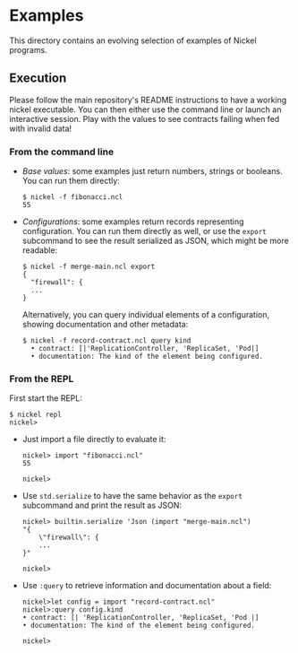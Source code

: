 # Examples

This directory contains an evolving selection of examples of Nickel programs.

## Execution

Please follow the main repository's README instructions to have a working nickel
executable. You can then either use the command line or launch an interactive
session. Play with the values to see contracts failing when fed with invalid
data!

### From the command line

- *Base values*: some examples just return numbers, strings or booleans. You can
  run them directly:

    ```console
    $ nickel -f fibonacci.ncl
    55
    ```

- *Configurations*: some examples return records representing configuration. You
  can run them directly as well, or use the `export` subcommand to see the result
  serialized as JSON, which might be more readable:

    ```console
    $ nickel -f merge-main.ncl export
    {
      "firewall": {
      ...
    }
    ```

    Alternatively, you can query individual elements of a configuration, showing
    documentation and other metadata:

    ```console
    $ nickel -f record-contract.ncl query kind
      • contract: [|'ReplicationController, 'ReplicaSet, 'Pod|]
      • documentation: The kind of the element being configured.
    ```

### From the REPL

First start the REPL:

```console
$ nickel repl
nickel>
```

- Just import a file directly to evaluate it:

    ```text
    nickel> import "fibonacci.ncl"
    55

    nickel>
    ```

- Use `std.serialize` to have the same behavior as the `export` subcommand
  and print the result as JSON:

    ```text
    nickel> builtin.serialize 'Json (import "merge-main.ncl")
    "{
        \"firewall\": {
        ...
    }"

    nickel>
    ```

- Use `:query` to retrieve information and documentation about a field:

    ```text
    nickel>let config = import "record-contract.ncl"
    nickel>:query config.kind
    • contract: [| 'ReplicationController, 'ReplicaSet, 'Pod |]
    • documentation: The kind of the element being configured.

    nickel>
    ```

